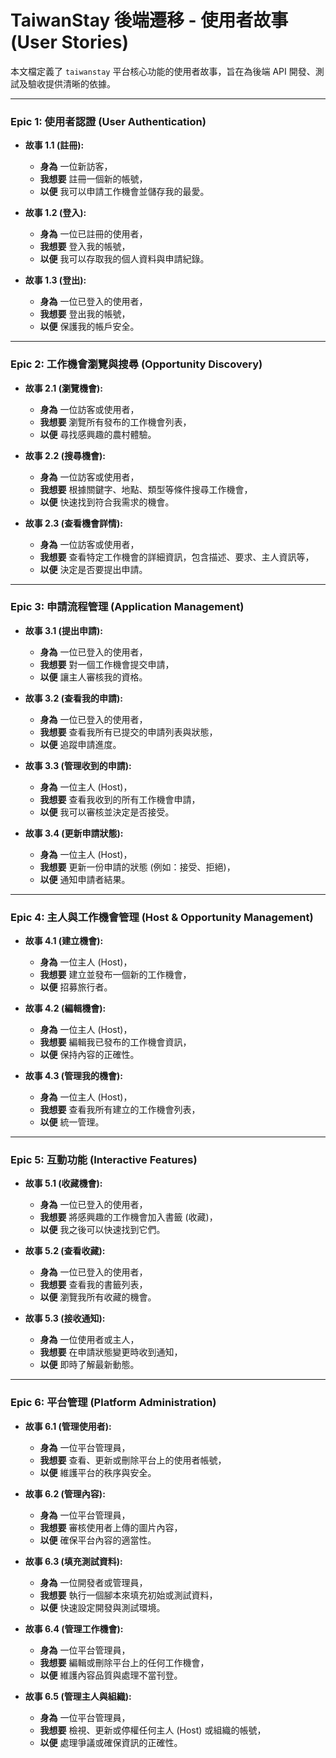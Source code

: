 # TaiwanStay 後端遷移 - 使用者故事 (User Stories)

本文檔定義了 `taiwanstay` 平台核心功能的使用者故事，旨在為後端 API 開發、測試及驗收提供清晰的依據。

---

### Epic 1: 使用者認證 (User Authentication)

-   **故事 1.1 (註冊):**
    -   **身為** 一位新訪客，
    -   **我想要** 註冊一個新的帳號，
    -   **以便** 我可以申請工作機會並儲存我的最愛。

-   **故事 1.2 (登入):**
    -   **身為** 一位已註冊的使用者，
    -   **我想要** 登入我的帳號，
    -   **以便** 我可以存取我的個人資料與申請紀錄。

-   **故事 1.3 (登出):**
    -   **身為** 一位已登入的使用者，
    -   **我想要** 登出我的帳號，
    -   **以便** 保護我的帳戶安全。

---

### Epic 2: 工作機會瀏覽與搜尋 (Opportunity Discovery)

-   **故事 2.1 (瀏覽機會):**
    -   **身為** 一位訪客或使用者，
    -   **我想要** 瀏覽所有發布的工作機會列表，
    -   **以便** 尋找感興趣的農村體驗。

-   **故事 2.2 (搜尋機會):**
    -   **身為** 一位訪客或使用者，
    -   **我想要** 根據關鍵字、地點、類型等條件搜尋工作機會，
    -   **以便** 快速找到符合我需求的機會。

-   **故事 2.3 (查看機會詳情):**
    -   **身為** 一位訪客或使用者，
    -   **我想要** 查看特定工作機會的詳細資訊，包含描述、要求、主人資訊等，
    -   **以便** 決定是否要提出申請。

---

### Epic 3: 申請流程管理 (Application Management)

-   **故事 3.1 (提出申請):**
    -   **身為** 一位已登入的使用者，
    -   **我想要** 對一個工作機會提交申請，
    -   **以便** 讓主人審核我的資格。

-   **故事 3.2 (查看我的申請):**
    -   **身為** 一位已登入的使用者，
    -   **我想要** 查看我所有已提交的申請列表與狀態，
    -   **以便** 追蹤申請進度。

-   **故事 3.3 (管理收到的申請):**
    -   **身為** 一位主人 (Host)，
    -   **我想要** 查看我收到的所有工作機會申請，
    -   **以便** 我可以審核並決定是否接受。

-   **故事 3.4 (更新申請狀態):**
    -   **身為** 一位主人 (Host)，
    -   **我想要** 更新一份申請的狀態 (例如：接受、拒絕)，
    -   **以便** 通知申請者結果。

---

### Epic 4: 主人與工作機會管理 (Host & Opportunity Management)

-   **故事 4.1 (建立機會):**
    -   **身為** 一位主人 (Host)，
    -   **我想要** 建立並發布一個新的工作機會，
    -   **以便** 招募旅行者。

-   **故事 4.2 (編輯機會):**
    -   **身為** 一位主人 (Host)，
    -   **我想要** 編輯我已發布的工作機會資訊，
    -   **以便** 保持內容的正確性。

-   **故事 4.3 (管理我的機會):**
    -   **身為** 一位主人 (Host)，
    -   **我想要** 查看我所有建立的工作機會列表，
    -   **以便** 統一管理。

---

### Epic 5: 互動功能 (Interactive Features)

-   **故事 5.1 (收藏機會):**
    -   **身為** 一位已登入的使用者，
    -   **我想要** 將感興趣的工作機會加入書籤 (收藏)，
    -   **以便** 我之後可以快速找到它們。

-   **故事 5.2 (查看收藏):**
    -   **身為** 一位已登入的使用者，
    -   **我想要** 查看我的書籤列表，
    -   **以便** 瀏覽我所有收藏的機會。

-   **故事 5.3 (接收通知):**
    -   **身為** 一位使用者或主人，
    -   **我想要** 在申請狀態變更時收到通知，
    -   **以便** 即時了解最新動態。

---

### Epic 6: 平台管理 (Platform Administration)

-   **故事 6.1 (管理使用者):**
    -   **身為** 一位平台管理員，
    -   **我想要** 查看、更新或刪除平台上的使用者帳號，
    -   **以便** 維護平台的秩序與安全。

-   **故事 6.2 (管理內容):**
    -   **身為** 一位平台管理員，
    -   **我想要** 審核使用者上傳的圖片內容，
    -   **以便** 確保平台內容的適當性。

-   **故事 6.3 (填充測試資料):**
    -   **身為** 一位開發者或管理員，
    -   **我想要** 執行一個腳本來填充初始或測試資料，
    -   **以便** 快速設定開發與測試環境。

-   **故事 6.4 (管理工作機會):**
    -   **身為** 一位平台管理員，
    -   **我想要** 編輯或刪除平台上的任何工作機會，
    -   **以便** 維護內容品質與處理不當刊登。

-   **故事 6.5 (管理主人與組織):**
    -   **身為** 一位平台管理員，
    -   **我想要** 檢視、更新或停權任何主人 (Host) 或組織的帳號，
    -   **以便** 處理爭議或確保資訊的正確性。
